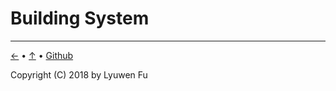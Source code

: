 # Building System



---
[←](shell_programming.md) • [↑](#building_system) • [Github](https://github.com/lyuwen/terminal_guide)

Copyright (C) 2018 by Lyuwen Fu